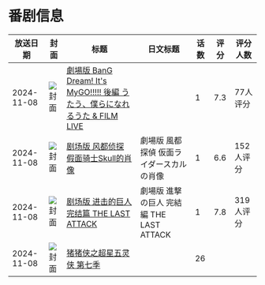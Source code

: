 # 番剧信息

|放送日期|封面|标题|日文标题|话数|评分|评分人数|
|---|---|---|---|---|---|---|
|2024-11-08|![封面](https://lain.bgm.tv/pic/cover/c/29/02/473833_0t5T0.jpg)|[劇場版 BanG Dream! It's MyGO!!!!! 後編 うたう、僕らになれるうた & FILM LIVE](https://bangumi.tv/subject/473833)||1|7.3|77人评分|
|2024-11-08|![封面](https://lain.bgm.tv/pic/cover/c/ff/c1/501859_yH8vk.jpg)|[剧场版 风都侦探 假面骑士Skull的肖像](https://bangumi.tv/subject/501859)|劇場版 風都探偵 仮面ライダースカルの肖像|1|6.6|152人评分|
|2024-11-08|![封面](https://lain.bgm.tv/pic/cover/c/07/1e/508708_Z8Za5.jpg)|[剧场版 进击的巨人 完结篇 THE LAST ATTACK](https://bangumi.tv/subject/508708)|劇場版 進撃の巨人 完結編 THE LAST ATTACK|1|7.8|319人评分|
|2024-11-08|![封面](https://lain.bgm.tv/pic/cover/c/3b/9f/523495_uE71Q.jpg)|[猪猪侠之超星五灵侠 第七季](https://bangumi.tv/subject/523495)||26|||
